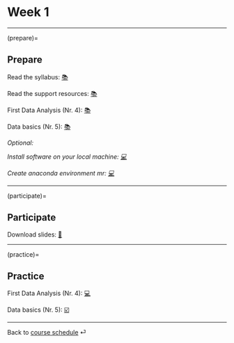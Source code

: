 # Week 1


---

(prepare)=
## Prepare


Read the syllabus: [📚](../files/course-syllabus.md)

Read the support resources: [📚](../files/course-support.md)

First Data Analysis (Nr. 4): [📚](https://openintro-ims.netlify.app/data-hello.html#case-study-stents-strokes)

Data basics (Nr. 5): [📚](https://openintro-ims.netlify.app/data-hello.html#data-basics)


*Optional:* 

*Install software on your local machine: [💻](https://github.com/kirenz/environments/blob/main/programming-toolkit.md)*


*Create anaconda environment mr: [💻](https://github.com/kirenz/environments/blob/main/README.md)*

---

(participate)=
## Participate


Download slides: [📑](https://drive.google.com/file/d/1-WrEI0wxKQX_MJyt6sAvy4UVuNo0EVWS/view?usp=sharing)


---

(practice)=
## Practice

First Data Analysis (Nr. 4): [💻](../ae/ae1/01-1b-netflix-g.ipynb)


Data basics (Nr. 5): [☑️](https://forms.gle/EJT7mcYgPi8drKgR9)


---

Back to [course schedule](../files/course-schedule.md) ⏎
